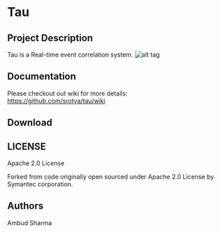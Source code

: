 # Tau

## Project Description
Tau is a Real-time event correlation system.
![alt tag](https://github.com/srotya/tau/blob/master/docs/images/tau.png "Tau logo")

## Documentation
Please checkout out wiki for more details: https://github.com/srotya/tau/wiki

## Download


## LICENSE

Apache 2.0 License

Forked from code originally open sourced under Apache 2.0 License by Symantec corporation.

## Authors
Ambud Sharma
